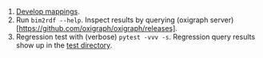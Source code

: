 1. [Develop mappings](../mapping/README.md).
2. Run `bim2rdf --help`.
   Inspect results by querying (oxigraph server)[https://github.com/oxigraph/oxigraph/releases].
3. Regression test with (verbose) `pytest -vvv -s`.
   Regression query results show up in the [test directory](./test/).
